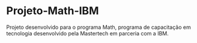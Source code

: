 # Projeto-Math-IBM
Projeto desenvolvido para o programa Math, programa de capacitação em tecnologia desenvolvido pela Mastertech em parceria com a IBM.

